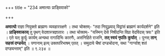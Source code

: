 +++
title = "234 अमात्याः प्राड्विवाको"

+++

**अमात्यो** राज्ञा नियुक्तो ब्राह्मणः व्यवहाररक्षणे । तथा चोक्तम्- "तदा नियुञ्ज्याद् विद्वांसं ब्राह्मणं कार्यदर्शने" इति । **प्राङ्विवाकास्** तु पृथग् वेदशास्त्रज्ञातारः । तथा चोक्तम्- "यस्मिन् देसे निषीदन्ति विप्रा वेदविदस् त्रयः" इति । एते यत् कुर्युः कार्यम् अन्यथा रागादिभिः कारणैः, असंनिहिते राजनि, **तत् स्वयं नृपतिः कुर्यात्** । पुनस् **तान् सहस्रं दण्डयेत्** । पणानाम् इत्य् उक्तपरिभाषम् एतत् । समुदाये चैषां दण्डचोदना, यथा "गार्ग्याश् शतं दण्ड्यन्ताम्" इति ॥ ९.२३४ ॥